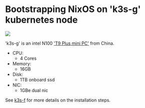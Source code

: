 # Bootstrapping NixOS on 'k3s-g' kubernetes node

![](https://i.imgur.com/GYiae0G.png)

'k3s-g' is an intel N100 ['T9 Plus mini PC'](https://liliputing.com/t9-plus-is-a-palm-sized-pc-with-intel-n100-and-triple-display-support-for-117-and-up/) from China.

* CPU:
  * 4 Cores
* Memory:
  * 16GB
* Disk:
  * 1TB onboard ssd
* NIC:
  * 1GBe dual nic

See [k3s-f](../k3s-f/README.md) for more details on the installation steps.
